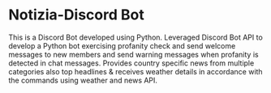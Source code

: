 # Notizia-Discord Bot
This is a Discord Bot developed using Python.
Leveraged Discord Bot API to develop a Python bot exercising profanity check and send welcome messages to new members and send warning messages when profanity is detected in chat messages.
Provides country specific news from multiple categories also top headlines & receives weather details in accordance with the commands using weather and news API.

